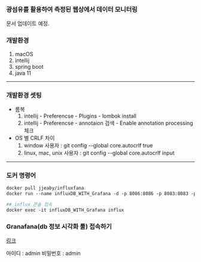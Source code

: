 ### 광섬유를 활용하여 측정된 웹상에서 데이터 모니터링

문서 업데이트 예정.

### 개발환경

1. macOS
2. intellij
3. spring boot
4. java 11

---

### 개발환경 셋팅

* 롬복
    1. intellij - Preferencse - Plugins - lombok install
    2. intellij - Preferencse - annotaion 검색 - Enable annotation processing 체크
* OS 별 CRLF 차이
    1. window 사용자 : git config --global core.autocrlf true
    2. linux, mac, unix 사용자 : git config --global core.autocrlf input

---

### 도커 명령어 
```dockerfile
docker pull jjeaby/influxfana
docker run --name influxDB_WITH_Grafana -d -p 8086:8086 -p 8083:8083 -p 3000:3000 -p 4000:4000 -v /opt/influxDB:/var/lib/influxdb jjeaby/influxfana

## influx 콘솔 접속
docker exec -it influxDB_WITH_Grafana influx
```

### Granafana(db 정보 시각화 툴) 접속하기

[링크](http://localhost:3000)

아이디 : admin 비밀번호 : admin
